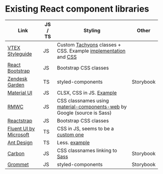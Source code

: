 # Existing React component libraries


Link | JS / TS | Styling | Other
-----|---------|---------|--------
[VTEX Styleguide](https://github.com/vtex/styleguide/tree/master/react) | JS | Custom [Tachyons](https://vtex.github.io/vtex-tachyons/) classes + CSS. Example [implementation](https://github.com/vtex/styleguide/blob/master/react/components/Input/index.js) and [CSS](https://github.com/vtex/styleguide/blob/master/react/components/Input/Input.css)
[React Bootstrap](https://github.com/react-bootstrap/react-bootstrap/tree/master/src) | JS | Bootstrap CSS classes
[Zendesk Garden](https://github.com/zendeskgarden/react-components/tree/master/packages) | TS | styled-components | Storybook
[Material UI](https://github.com/mui-org/material-ui/tree/master/packages/material-ui/src) | JS | CLSX, CSS in JS. [Example](https://github.com/mui-org/material-ui/blob/edb2d6382e271dbfc28384b10c417c0f5843e8f8/packages/material-ui/src/Button/Button.js#L9)
[RMWC](https://github.com/jamesmfriedman/rmwc/tree/master/src) | JS | CSS classnames using [material-components-web](https://github.com/material-components/material-components-web/tree/39e6f71e2e03b75512242d7520678c32c5af2b70/packages/mdc-animation) by Google (source is Sass)
[Reactstrap](https://github.com/reactstrap/reactstrap/tree/master/src) | JS | Bootstrap CSS classes
[Fluent UI by Microsoft](https://github.com/microsoft/fluentui/tree/master/packages/office-ui-fabric-react/src) | TS | CSS in JS, seems to be a [custom one](https://github.com/microsoft/fluentui/blob/master/packages/utilities/src/styled.tsx)
[Ant Design](https://github.com/ant-design/ant-design/tree/master/components) | TS | Less. [example](https://github.com/ant-design/ant-design/blob/master/components/card/style/index.less)
[Carbon](https://github.com/carbon-design-system/carbon/tree/master/packages/react/src) | JS | CSS classnames linking to [Sass](https://github.com/carbon-design-system/carbon/blob/master/packages/components/src/components/button/_button.scss) | Storybook
[Grommet](https://github.com/grommet/grommet/blob/master/src/js/components/) | JS | styled-components | Storybook

